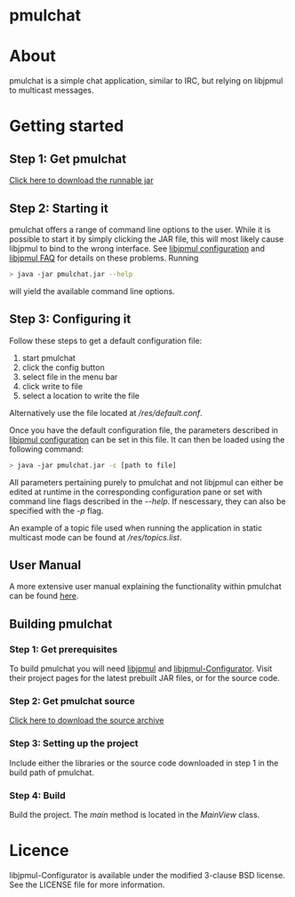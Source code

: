 pmulchat
=====================

# About
pmulchat is a simple chat application, similar to IRC, but relying on libjpmul to multicast messages.

# Getting started
## Step 1: Get pmulchat
[Click here to download the runnable jar](https://github.com/libjpmul/libjpmul-configurator/blob/master/build/libjpmul-configurator.jar)
## Step 2: Starting it
pmulchat offers a range of command line options to the user. While it is possible to start it by simply clicking the JAR file, this will most likely cause libjpmul to bind to the wrong interface. See [libjpmul configuration](https://github.com/libjpmul/libjpmul/wiki/Configuration#important-parameters) and [libjpmul FAQ](https://github.com/libjpmul/libjpmul/wiki/FAQ#usage-questions) for details on these problems. Running 
```bash
> java -jar pmulchat.jar --help
```
will yield the available command line options.
## Step 3: Configuring it
Follow these steps to get a default configuration file:

1. start pmulchat
2. click the config button
3. select file in the menu bar
4. click write to file
5. select a location to write the file

Alternatively use the file located at _/res/default.conf_.

Once you have the default configuration file, the parameters described in [libjpmul configuration](https://github.com/libjpmul/libjpmul/wiki/Configuration#all-available-parameters) can be set in this file. It can then be loaded using the following command:
```bash
> java -jar pmulchat.jar -c [path to file]
```
All parameters pertaining purely to pmulchat and not libjpmul can either be edited at runtime in the corresponding configuration pane or set with command line flags described in the _--help_. If nescessary, they can also be specified with the _-p_ flag.

An example of a topic file used when running the application in static multicast mode can be found at _/res/topics.list_.

## User Manual
A more extensive user manual explaining the functionality within pmulchat can be found [here](https://github.com/libjpmul/pmulchat/blob/master/manual.pdf?raw=true).

## Building pmulchat
### Step 1: Get prerequisites
To build pmulchat you will need [libjpmul](https://github.com/libjpmul/libjpmul) and [libjpmul-Configurator](https://github.com/libjpmul/libjpmul-configurator). Visit their project pages for the latest prebuilt JAR files, or for the source code.
### Step 2: Get pmulchat source
[Click here to download the source archive](https://github.com/libjpmul/libjpmul-configurator/archive/master.zip)
### Step 3: Setting up the project
Include either the libraries or the source code downloaded in step 1 in the build path of pmulchat.
### Step 4: Build
Build the project. The _main_ method is located in the _MainView_ class.

# Licence
libjpmul-Configurator is available under the modified 3-clause BSD license. See the LICENSE file for more information.
